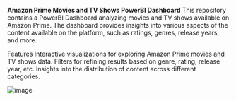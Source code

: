<b>Amazon Prime Movies and TV Shows PowerBI Dashboard</b>
This repository contains a PowerBI Dashboard analyzing movies and TV shows available on Amazon Prime. The dashboard provides insights into various aspects of the content available on the platform, such as ratings, genres, release years, and more.


Features
Interactive visualizations for exploring Amazon Prime movies and TV shows data.
Filters for refining results based on genre, rating, release year, etc.
Insights into the distribution of content across different categories.

![image](https://github.com/salmayasser1900/Amazon-Prime-Movies-and-TV-Shows-PowerBI-Dashboard/assets/59586072/b66a5126-fa14-4292-8274-0f25bebc3f7b)


